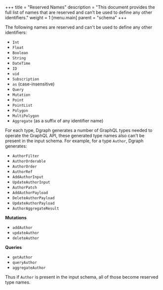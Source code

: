 +++
title = "Reserved Names"
description = "This document provides the full list of names that are reserved and can’t be used to define any other identifiers."
weight = 1
[menu.main]
    parent = "schema"
+++

The following names are reserved and can't be used to define any other identifiers:

- `Int`
- `Float`
- `Boolean`
- `String`
- `DateTime`
- `ID`
- `uid`
- `Subscription`
- `as` (case-insensitive)
- `Query`
- `Mutation`
- `Point`
- `PointList`
- `Polygon`
- `MultiPolygon`
- `Aggregate` (as a suffix of any identifier name)


For each type, Dgraph generates a number of GraphQL types needed to operate the GraphQL API, these generated type names also can't be present in the input schema.  For example, for a type `Author`, Dgraph generates:

- `AuthorFilter`
- `AuthorOrderable`
- `AuthorOrder`
- `AuthorRef`
- `AddAuthorInput`
- `UpdateAuthorInput`
- `AuthorPatch`
- `AddAuthorPayload`
- `DeleteAuthorPayload`
- `UpdateAuthorPayload`
- `AuthorAggregateResult`

**Mutations**

- `addAuthor`
- `updateAuthor`
- `deleteAuthor`

**Queries**

- `getAuthor`
- `queryAuthor`
- `aggregateAuthor`

Thus if `Author` is present in the input schema, all of those become reserved type names.
